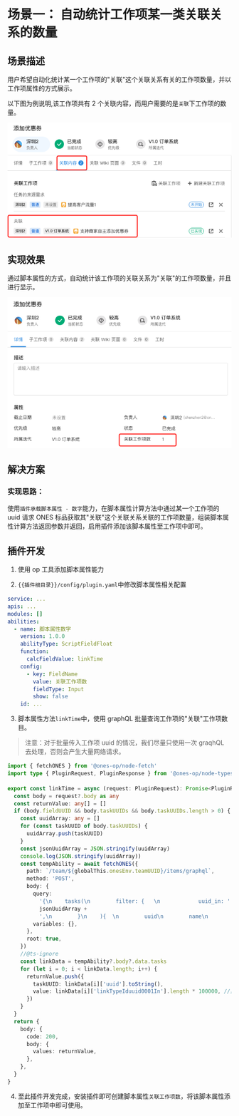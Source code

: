 # 场景一： 自动统计工作项某一类关联关系的数量

## 场景描述

用户希望自动化统计某一个工作项的"关联"这个关联关系有关的工作项数量，并以工作项属性的方式展示。

以下图为例说明,该工作项共有 2 个关联内容，而用户需要的是`关联`下工作项的数量。

![image](./images/sample-script-field-float1.png)

## 实现效果

通过脚本属性的方式，自动统计该工作项的关联关系为"关联"的工作项数量，并且进行显示。

![image](./images/sample-script-field-float2.png)

## 解决方案

### 实现思路：

使用`插件承载脚本属性 - 数字`能力，在脚本属性计算方法中通过某一个工作项的 uuid 请求 ONES 标品获取其"关联"这个关联关系关联的工作项数量，组装脚本属性计算方法返回参数并返回，启用插件添加该脚本属性至工作项中即可。

## 插件开发

1. 使用 op 工具添加脚本属性能力

2. `{{插件根目录}}/config/plugin.yaml`中修改脚本属性相关配置

```yaml
service: ...
apis: ...
modules: []
abilities:
  - name: 脚本属性数字
    version: 1.0.0
    abilityType: ScriptFieldFloat
    function:
      calcFieldValue: linkTime
    config:
      - key: FieldName
        value: 关联工作项数
        fieldType: Input
        show: false
    id: ...
```

3. 脚本属性方法`linkTime`中，使用 graphQL 批量查询工作项的"关联"工作项数目。

> 注意：对于批量传入工作项 uuid 的情况，我们尽量只使用一次 graqhQL 去处理，否则会产生大量网络请求。

```typescript
import { fetchONES } from '@ones-op/node-fetch'
import type { PluginRequest, PluginResponse } from '@ones-op/node-types'

export const linkTime = async (request: PluginRequest): Promise<PluginResponse> => {
  const body = request?.body as any
  const returnValue: any[] = []
  if (body.fieldUUID && body.taskUUIDs && body.taskUUIDs.length > 0) {
    const uuidArray: any = []
    for (const taskUUID of body.taskUUIDs) {
      uuidArray.push(taskUUID)
    }
    const jsonUuidArray = JSON.stringify(uuidArray)
    console.log(JSON.stringify(uuidArray))
    const tempAbility = await fetchONES({
      path: `/team/${globalThis.onesEnv.teamUUID}/items/graphql`,
      method: 'POST',
      body: {
        query:
          '{\n    tasks(\n        filter: {   \n            uuid_in: ' +
          jsonUuidArray +
          ',\n        }\n    ){  \n        uuid\n        name\n        linkTypeIduuid0001In{\n            uuid\n            name\n        }\n    }\n}',
        variables: {},
      },
      root: true,
    })
    //@ts-ignore
    const linkData = tempAbility?.body?.data.tasks
    for (let i = 0; i < linkData.length; i++) {
      returnValue.push({
        taskUUID: linkData[i]['uuid'].toString(),
        value: linkData[i]['linkTypeIduuid0001In'].length * 100000, //具体返回的值，可以根据业务逻辑去统计
      })
    }
  }
  return {
    body: {
      code: 200,
      body: {
        values: returnValue,
      },
    },
  }
}
```

4. 至此插件开发完成，安装插件即可创建脚本属性`关联工作项数`，将该脚本属性添加至工作项中即可使用。
